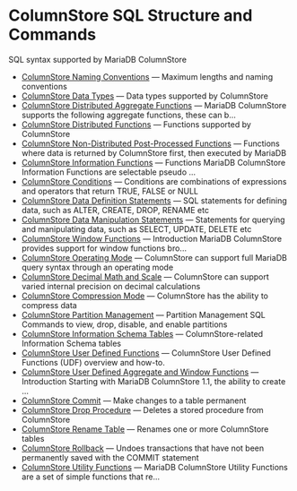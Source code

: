 # ColumnStore SQL Structure and Commands

SQL syntax supported by MariaDB ColumnStore

- [ColumnStore Naming Conventions](/columns-storage-engines-and-plugins/storage-engines/mariadb-columnstore/columnstore-sql-structure-and-commands/columnstore-naming-conventions/) — Maximum lengths and naming conventions
- [ColumnStore Data Types](/columns-storage-engines-and-plugins/storage-engines/mariadb-columnstore/columnstore-sql-structure-and-commands/columnstore-data-types/) — Data types supported by ColumnStore
- [ColumnStore Distributed Aggregate Functions](/columns-storage-engines-and-plugins/storage-engines/mariadb-columnstore/columnstore-sql-structure-and-commands/columnstore-distributed-aggregate-functions/) — MariaDB ColumnStore supports the following aggregate functions, these can b...
- [ColumnStore Distributed Functions](/columns-storage-engines-and-plugins/storage-engines/mariadb-columnstore/columnstore-sql-structure-and-commands/columnstore-distributed-functions/) — Functions supported by ColumnStore
- [ColumnStore Non-Distributed Post-Processed Functions](/columns-storage-engines-and-plugins/storage-engines/mariadb-columnstore/columnstore-sql-structure-and-commands/columnstore-non-distributed-post-processed-functions/) — Functions where data is returned by ColumnStore first, then executed by MariaDB
- [ColumnStore Information Functions](/columns-storage-engines-and-plugins/storage-engines/mariadb-columnstore/columnstore-sql-structure-and-commands/columnstore-information-functions/) — Functions
MariaDB ColumnStore Information Functions are selectable pseudo ...
- [ColumnStore Conditions](/columns-storage-engines-and-plugins/storage-engines/mariadb-columnstore/columnstore-sql-structure-and-commands/columnstore-conditions/) — Conditions are combinations of expressions and operators that return TRUE, FALSE or NULL
- [ColumnStore Data Definition Statements](/columns-storage-engines-and-plugins/storage-engines/mariadb-columnstore/columnstore-sql-structure-and-commands/columnstore-data-definition-statements/) — SQL statements for defining data, such as ALTER, CREATE, DROP, RENAME etc
- [ColumnStore Data Manipulation Statements](/columns-storage-engines-and-plugins/storage-engines/mariadb-columnstore/columnstore-sql-structure-and-commands/columnstore-data-manipulation-statements/) — Statements for querying and manipulating data, such as SELECT, UPDATE, DELETE etc
- [ColumnStore Window Functions](/columns-storage-engines-and-plugins/storage-engines/mariadb-columnstore/columnstore-sql-structure-and-commands/columnstore-window-functions/) — Introduction
MariaDB ColumnStore provides support for window functions bro...
- [ColumnStore Operating Mode](/columns-storage-engines-and-plugins/storage-engines/mariadb-columnstore/columnstore-sql-structure-and-commands/columnstore-operating-mode/) — ColumnStore can support full MariaDB query syntax through an operating mode
- [ColumnStore Decimal Math and Scale](/columns-storage-engines-and-plugins/storage-engines/mariadb-columnstore/columnstore-sql-structure-and-commands/columnstore-decimal-math-and-scale/) — ColumnStore can support varied internal precision on decimal calculations
- [ColumnStore Compression Mode](/columns-storage-engines-and-plugins/storage-engines/mariadb-columnstore/columnstore-sql-structure-and-commands/columnstore-compression-mode/) — ColumnStore has the ability to compress data
- [ColumnStore Partition Management](/columns-storage-engines-and-plugins/storage-engines/mariadb-columnstore/managing-columnstore/managing-columnstore-database-environment/columnstore-partition-management/) — Partition Management SQL Commands to view, drop, disable, and enable partitions
- [ColumnStore Information Schema Tables](/columns-storage-engines-and-plugins/storage-engines/mariadb-columnstore/columnstore-sql-structure-and-commands/columnstore-information-schema-tables/) — ColumnStore-related Information Schema tables
- [ColumnStore User Defined Functions](/columns-storage-engines-and-plugins/storage-engines/mariadb-columnstore/columnstore-sql-structure-and-commands/columnstore-user-defined-functions/) — ColumnStore User Defined Functions (UDF) overview and how-to.
- [ColumnStore User Defined Aggregate and Window Functions](/columns-storage-engines-and-plugins/storage-engines/mariadb-columnstore/columnstore-sql-structure-and-commands/columnstore-user-defined-aggregate-and-window-functions/) — Introduction
Starting with MariaDB ColumnStore 1.1, the ability to create ...
- [ColumnStore Commit](/columns-storage-engines-and-plugins/storage-engines/mariadb-columnstore/columnstore-sql-structure-and-commands/5568/) — Make changes to a table permanent
- [ColumnStore Drop Procedure](/columns-storage-engines-and-plugins/storage-engines/mariadb-columnstore/columnstore-sql-structure-and-commands/5571/) — Deletes a stored procedure from ColumnStore
- [ColumnStore Rename Table](/columns-storage-engines-and-plugins/storage-engines/mariadb-columnstore/columnstore-sql-structure-and-commands/5573/) — Renames one or more ColumnStore tables
- [ColumnStore Rollback](/columns-storage-engines-and-plugins/storage-engines/mariadb-columnstore/columnstore-sql-structure-and-commands/5574/) — Undoes transactions that have not been permanently saved with the COMMIT statement
- [ColumnStore Utility Functions](/columns-storage-engines-and-plugins/storage-engines/mariadb-columnstore/columnstore-sql-structure-and-commands/columnstore-utility-functions/) — MariaDB ColumnStore Utility Functions are a set of simple functions that re...